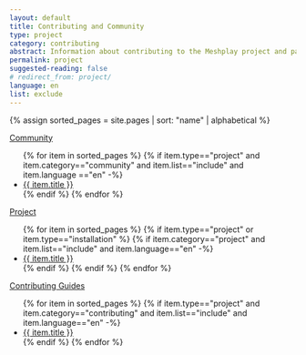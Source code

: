 ```yaml
---
layout: default
title: Contributing and Community
type: project
category: contributing
abstract: Information about contributing to the Meshplay project and participating the Meshplay community.
permalink: project
suggested-reading: false
# redirect_from: project/
language: en
list: exclude
---
```

<!-- PROJECT 
{% assign project = site.pages | sort: "name" | alphabetical %}
<ul>
  {% for item in project %}
  {% if item.type=="project" and item.category!="contributing" and item.list=="include" and  item.list!="exclude" and item.language =="en" -%}
    <li><a href="{{ site.baseurl }}{{ item.url }}">{{ item.title }}</a>
    </li>
    {% endif %}
  {% endfor %}
</ul>
-->
<!-- CONTRIBUTING 
<details>
  <summary>
    <p style="display:inline">
      <a href="{{ site.baseurl }}/project/contributing" class="text-black">Contributing</a>
    </p>
  </summary>
  <ul class="section-title">
    {% assign contributing = site.pages | where: "category","contributing" %}
      {% for item in contributing %}
      {% if item.category=="contributing" and item.language=="en" -%}
        <li><a href="{{ site.baseurl }}{{ item.url }}">{{ item.title }}</a>
        {% if item.abstract != " " %}
          - {{ item.abstract }}
        {% endif %}
        </li>
        {% endif %}
      {% endfor %}
  </ul>
</details>
-->

{% assign sorted_pages = site.pages | sort: "name" | alphabetical %}

<div class="wrapper">
  <a href="/project/community"><div class="overview">Community</div></a>
</div>

<ul>
  {% for item in sorted_pages %}
  {% if item.type=="project" and item.category=="community" and item.list=="include" and item.language =="en" -%}
    <li><a href="{{ site.baseurl }}{{ item.url }}">{{ item.title }}</a>
    </li>
    {% endif %}
  {% endfor %}
</ul>

<div class="wrapper">
  <a href="/project/community"><div class="overview">Project</div></a>
</div>

<ul>
  {% for item in sorted_pages %}
  {% if item.type=="project" or item.type=="installation" %}
    {% if item.category=="project" and item.list=="include" and item.language=="en" -%}
      <li><a href="{{ site.baseurl }}{{ item.url }}">{{ item.title }}</a>
      </li>
      {% endif %}
    {% endif %}
  {% endfor %}
</ul>

<div class="wrapper"> 
  <a href="/project/contributing"><div class="overview">Contributing Guides</div></a>
</div>

<ul>
  {% for item in sorted_pages %}
  {% if item.type=="project" and item.category=="contributing" and item.list=="include" and item.language=="en" -%}
    <li><a href="{{ site.baseurl }}{{ item.url }}">{{ item.title }}</a>
    </li>
    {% endif %}
  {% endfor %}
</ul>
